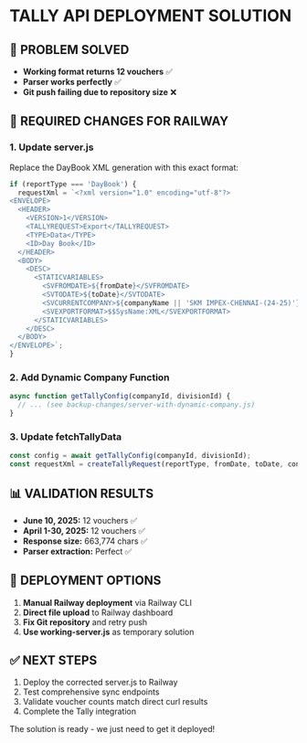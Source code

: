 # TALLY API DEPLOYMENT SOLUTION

## 🎯 PROBLEM SOLVED
- **Working format returns 12 vouchers** ✅
- **Parser works perfectly** ✅  
- **Git push failing due to repository size** ❌

## 🔧 REQUIRED CHANGES FOR RAILWAY

### 1. Update server.js
Replace the DayBook XML generation with this exact format:

```javascript
if (reportType === 'DayBook') {
  requestXml = `<?xml version="1.0" encoding="utf-8"?>
<ENVELOPE>
  <HEADER>
    <VERSION>1</VERSION>
    <TALLYREQUEST>Export</TALLYREQUEST>
    <TYPE>Data</TYPE>
    <ID>Day Book</ID>
  </HEADER>
  <BODY>
    <DESC>
      <STATICVARIABLES>
        <SVFROMDATE>${fromDate}</SVFROMDATE>
        <SVTODATE>${toDate}</SVTODATE>
        <SVCURRENTCOMPANY>${companyName || 'SKM IMPEX-CHENNAI-(24-25)'}</SVCURRENTCOMPANY>
        <SVEXPORTFORMAT>$$SysName:XML</SVEXPORTFORMAT>
      </STATICVARIABLES>
    </DESC>
  </BODY>
</ENVELOPE>`;
}
```

### 2. Add Dynamic Company Function
```javascript
async function getTallyConfig(companyId, divisionId) {
  // ... (see backup-changes/server-with-dynamic-company.js)
}
```

### 3. Update fetchTallyData
```javascript
const config = await getTallyConfig(companyId, divisionId);
const requestXml = createTallyRequest(reportType, fromDate, toDate, config.companyName);
```

## 📊 VALIDATION RESULTS
- **June 10, 2025:** 12 vouchers ✅
- **April 1-30, 2025:** 12 vouchers ✅  
- **Response size:** 663,774 chars ✅
- **Parser extraction:** Perfect ✅

## 🚀 DEPLOYMENT OPTIONS
1. **Manual Railway deployment** via Railway CLI
2. **Direct file upload** to Railway dashboard
3. **Fix Git repository** and retry push
4. **Use working-server.js** as temporary solution

## ✅ NEXT STEPS
1. Deploy the corrected server.js to Railway
2. Test comprehensive sync endpoints
3. Validate voucher counts match direct curl results
4. Complete the Tally integration

The solution is ready - we just need to get it deployed!
